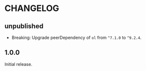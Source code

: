 # CHANGELOG

## unpublished

- Breaking: Upgrade peerDependency of `ol` from `^7.1.0` to `^9.2.4`.

## 1.0.0

Initial release.
